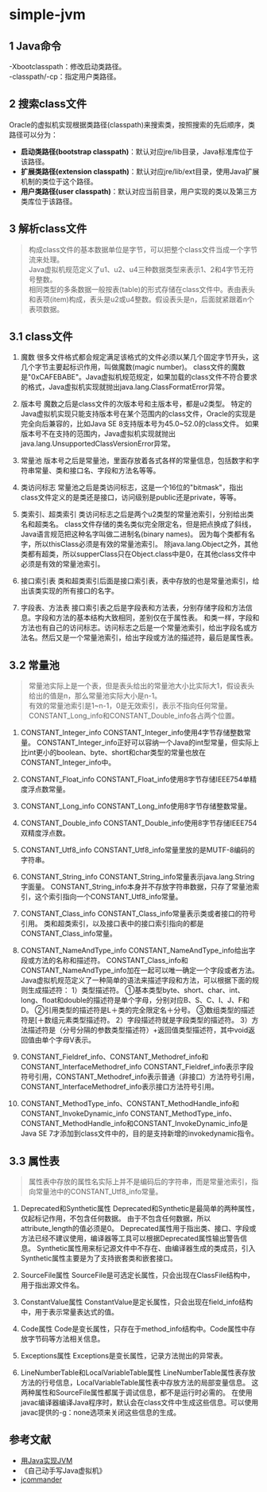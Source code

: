 # simple-jvm

## 1 Java命令
-Xbootclasspath：修改启动类路径。  
-classpath/-cp：指定用户类路径。

## 2 搜索class文件
Oracle的虚拟机实现根据类路径(classpath)来搜索类，按照搜索的先后顺序，类路径可以分为：
+ **启动类路径(bootstrap classpath)**：默认对应jre/lib目录，Java标准库位于该路径。
+ **扩展类路径(extension classpath)**：默认对应jre/lib/ext目录，使用Java扩展机制的类位于这个路径。
+ **用户类路径(user classpath)**：默认对应当前目录，用户实现的类以及第三方类库位于该路径。

## 3 解析class文件
> 构成class文件的基本数据单位是字节，可以把整个class文件当成一个字节流来处理。  
> Java虚拟机规范定义了u1、u2、u4三种数据类型来表示1、2和4字节无符号整数。  
> 相同类型的多条数据一般按表(table)的形式存储在class文件中。表由表头和表项(item)构成，表头是u2或u4整数。假设表头是n，后面就紧跟着n个表项数据。

## 3.1 class文件
1. 魔数
很多文件格式都会规定满足该格式的文件必须以某几个固定字节开头，这几个字节主要起标识作用，叫做魔数(magic number)。
class文件的魔数是"0xCAFEBABE"。Java虚拟机规范规定，如果加载的class文件不符合要求的格式，Java虚拟机实现就抛出java.lang.ClassFormatError异常。

2. 版本号
魔数之后是class文件的次版本号和主版本号，都是u2类型。
特定的Java虚拟机实现只能支持版本号在某个范围内的class文件，Oracle的实现是完全向后兼容的，比如Java SE 8支持版本号为45.0~52.0的class文件。
如果版本号不在支持的范围内，Java虚拟机实现就抛出java.lang.UnsupportedClassVersionError异常。

3. 常量池
版本号之后是常量池，里面存放着各式各样的常量信息，包括数字和字符串常量、类和接口名、字段和方法名等等。

4. 类访问标志
常量池之后是类访问标志，这是一个16位的"bitmask"，指出class文件定义的是类还是接口，访问级别是public还是private，等等。

5. 类索引、超类索引
类访问标志之后是两个u2类型的常量池索引，分别给出类名和超类名。
class文件存储的类名类似完全限定名，但是把点换成了斜线，Java语言规范把这种名字叫做二进制名(binary names)。
因为每个类都有名字，所以thisClass必须是有效的常量池索引。
除java.lang.Object之外，其他类都有超类，所以supperClass只在Object.class中是0，在其他class文件中必须是有效的常量池索引。

6. 接口索引表
类和超类索引后面是接口索引表，表中存放的也是常量池索引，给出该类实现的所有接口的名字。

7. 字段表、方法表
接口索引表之后是字段表和方法表，分别存储字段和方法信息。字段和方法的基本结构大致相同，差别仅在于属性表。
和类一样，字段和方法也有自己的访问标志。访问标志之后是一个常量池索引，给出字段名或方法名。然后又是一个常量池索引，给出字段或方法的描述符，最后是属性表。

## 3.2 常量池
> 常量池实际上是一个表，但是表头给出的常量池大小比实际大1，假设表头给出的值是n，那么常量池实际大小是n-1。   
> 有效的常量池索引是1~n-1，0是无效索引，表示不指向任何常量。  
> CONSTANT_Long_info和CONSTANT_Double_info各占两个位置。  

1. CONSTANT_Integer_info
CONSTANT_Integer_info使用4字节存储整数常量。
CONSTANT_Integer_info正好可以容纳一个Java的int型常量，但实际上比int更小的boolean、byte、short和char类型的常量也放在CONSTANT_Integer_info中。

2. CONSTANT_Float_info
CONSTANT_Float_info使用8字节存储IEEE754单精度浮点数常量。

3. CONSTANT_Long_info
CONSTANT_Long_info使用8字节存储整数常量。

4. CONSTANT_Double_info
CONSTANT_Double_info使用8字节存储IEEE754双精度浮点数。

5. CONSTANT_Utf8_info 
CONSTANT_Utf8_info常量里放的是MUTF-8编码的字符串。

6. CONSTANT_String_info
CONSTANT_String_info常量表示java.lang.String字面量。
CONSTANT_String_info本身并不存放字符串数据，只存了常量池索引，这个索引指向一个CONSTANT_Utf8_info常量。

7. CONSTANT_Class_info
CONSTANT_Class_info常量表示类或者接口的符号引用。
类和超类索引，以及接口表中的接口索引指向的都是CONSTANT_Class_info常量。

8. CONSTANT_NameAndType_info
CONSTANT_NameAndType_info给出字段或方法的名称和描述符。
CONSTANT_Class_info和CONSTANT_NameAndType_info加在一起可以唯一确定一个字段或者方法。
Java虚拟机规范定义了一种简单的语法来描述字段和方法，可以根据下面的规则生成描述符：
1）类型描述符。 
①基本类型byte、short、char、int、long、float和double的描述符是单个字母，分别对应B、S、C、I、J、F和D。
②引用类型的描述符是L＋类的完全限定名＋分号。 
③数组类型的描述符是[＋数组元素类型描述符。
2）字段描述符就是字段类型的描述符。 
3）方法描述符是（分号分隔的参数类型描述符）+返回值类型描述符，其中void返回值由单个字母V表示。

9. CONSTANT_Fieldref_info、CONSTANT_Methodref_info和CONSTANT_InterfaceMethodref_info
CONSTANT_Fieldref_info表示字段符号引用，CONSTANT_Methodref_info表示普通（非接口）方法符号引用，CONSTANT_InterfaceMethodref_info表示接口方法符号引用。

10. CONSTANT_MethodType_info、CONSTANT_MethodHandle_info和CONSTANT_InvokeDynamic_info
CONSTANT_MethodType_info、CONSTANT_MethodHandle_info和CONSTANT_InvokeDynamic_info是Java SE 7才添加到class文件中的，目的是支持新增的invokedynamic指令。

## 3.3 属性表
> 属性表中存放的属性名实际上并不是编码后的字符串，而是常量池索引，指向常量池中的CONSTANT_Utf8_info常量。

1. Deprecated和Synthetic属性
Deprecated和Synthetic是最简单的两种属性，仅起标记作用，不包含任何数据。
由于不包含任何数据，所以attribute_length的值必须是0。
Deprecated属性用于指出类、接口、字段或方法已经不建议使用，编译器等工具可以根据Deprecated属性输出警告信息。
Synthetic属性用来标记源文件中不存在、由编译器生成的类成员，引入Synthetic属性主要是为了支持嵌套类和嵌套接口。

2. SourceFile属性
SourceFile是可选定长属性，只会出现在ClassFile结构中，用于指出源文件名。

3. ConstantValue属性
ConstantValue是定长属性，只会出现在field_info结构中，用于表示常量表达式的值。

4. Code属性
Code是变长属性，只存在于method_info结构中。Code属性中存放字节码等方法相关信息。

5. Exceptions属性
Exceptions是变长属性，记录方法抛出的异常表。

6. LineNumberTable和LocalVariableTable属性
LineNumberTable属性表存放方法的行号信息，LocalVariableTable属性表中存放方法的局部变量信息。
这两种属性和SourceFile属性都属于调试信息，都不是运行时必需的。
在使用javac编译器编译Java程序时，默认会在class文件中生成这些信息。可以使用javac提供的-g：none选项来关闭这些信息的生成。

## 参考文献
- [用Java实现JVM](https://bugstack.cn/md/java/develop-jvm/2019-05-01-%E7%94%A8Java%E5%AE%9E%E7%8E%B0JVM%E7%AC%AC%E4%B8%80%E7%AB%A0%E3%80%8A%E5%91%BD%E4%BB%A4%E8%A1%8C%E5%B7%A5%E5%85%B7%E3%80%8B.html)  
- 《自己动手写Java虚拟机》  
- [jcommander](https://jcommander.org/#_overview)
